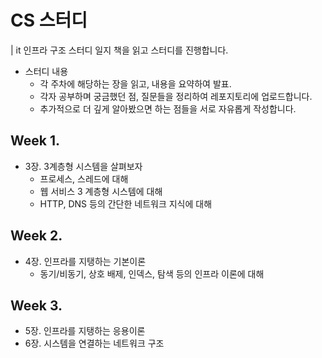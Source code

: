# CS 스터디
| it 인프라 구조 스터디 일지 책을 읽고 스터디를 진행합니다.

- 스터디 내용
    - 각 주차에 해당하는 장을 읽고, 내용을 요약하여 발표.
    - 각자 공부하며 궁금했던 점, 질문들을 정리하여 레포지토리에 업로드합니다.
    - 추가적으로 더 깊게 알아봤으면 하는 점들을 서로 자유롭게 작성합니다.

## Week 1.
- 3장. 3계층형 시스템을 살펴보자
    - 프로세스, 스레드에 대해
    - 웹 서비스 3 계층형 시스템에 대해
    - HTTP, DNS 등의 간단한 네트워크 지식에 대해

## Week 2.
- 4장. 인프라를 지탱하는 기본이론
    - 동기/비동기, 상호 배제, 인덱스, 탐색 등의 인프라 이론에 대해

## Week 3.
- 5장. 인프라를 지탱하는 응용이론
- 6장. 시스템을 연결하는 네트워크 구조